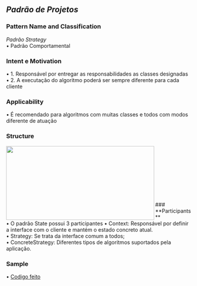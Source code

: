 ## *Padrão de Projetos* <br />
### **Pattern Name and Classification** <br />
*Padrão Strategy* <br />
  •	Padrão Comportamental <br />

### **Intent e Motivation** <br />
  •	1. Responsável por entregar as responsabilidades as classes designadas <br />
  •	2. A executação do algoritmo poderá ser sempre diferente para cada cliente<br />

### **Applicability** <br />
  •	É recomendado para algoritmos com muitas classes e todos com modos diferente de atuação
  
### **Structure** <br />
<img align="left" width="400" height="200" src="https://lh3.googleusercontent.com/proxy/O3bg1ao07Le9Y8Juw0DL5maAPLOnIipBYID-McI9sIBq24REDsqcu-2NCnoHX14gbRp97I-WPbF-PJzQD5sUtI5aZg"> <br />

<br />
<br />
<br />
<br />
<br />

<br />

<br />
### **Participants** <br />
  • O padrão State possui 3 participantes
  • Context: Responsável por definir a interface com o cliente e mantém o estado concreto atual. <br />
  • Strategy: Se trata da interface comum a todos; <br />
  • ConcreteStrategy: Diferentes tipos de algoritmos suportados pela aplicação. <br />


### **Sample**
•	[Codigo feito](https://github.com/Gust2610/ProgramaaoAvancada/tree/Gust2610-patch-ST/PadraoState)<br />
